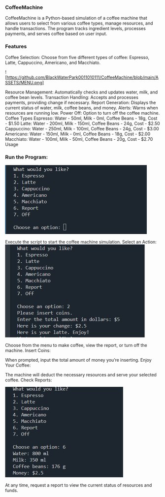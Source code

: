 ### CoffeeMachine


CoffeeMachine is a Python-based simulation of a coffee machine that allows users to select from various coffee types, manage resources, and handle transactions. The program tracks ingredient levels, processes payments, and serves coffee based on user input.


### Features
Coffee Selection: Choose from five different types of coffee: Espresso, Latte, Cappuccino, Americano, and Macchiato.



![https://github.com/BlackWaterPark0011010111/CoffeeMachine/blob/main/ASSETS/MENU.png]



Resource Management: Automatically checks and updates water, milk, and coffee bean levels.
Transaction Handling: Accepts and processes payments, providing change if necessary.
Report Generation: Displays the current status of water, milk, coffee beans, and money.
Alerts: Warns when resources are running low.
Power Off: Option to turn off the coffee machine.
Coffee Types
Espresso: Water - 50ml, Milk - 0ml, Coffee Beans - 18g, Cost - $1.50
Latte: Water - 200ml, Milk - 150ml, Coffee Beans - 24g, Cost - $2.50
Cappuccino: Water - 250ml, Milk - 100ml, Coffee Beans - 24g, Cost - $3.00
Americano: Water - 150ml, Milk - 0ml, Coffee Beans - 18g, Cost - $2.00
Macchiato: Water - 100ml, Milk - 50ml, Coffee Beans - 20g, Cost - $2.70
Usage
### Run the Program:

![frst](https://github.com/BlackWaterPark0011010111/CoffeeMachine/blob/main/ASSETS/MENU.png)



Execute the script to start the coffee machine simulation.
Select an Action:
![scnd](https://github.com/BlackWaterPark0011010111/CoffeeMachine/blob/main/ASSETS/chose%20coffee.png)

Choose from the menu to make coffee, view the report, or turn off the machine.
Insert Coins:

When prompted, input the total amount of money you’re inserting.
Enjoy Your Coffee:

The machine will deduct the necessary resources and serve your selected coffee.
Check Reports:

![thrd](https://github.com/BlackWaterPark0011010111/CoffeeMachine/blob/main/ASSETS/report.png)

At any time, request a report to view the current status of resources and funds.